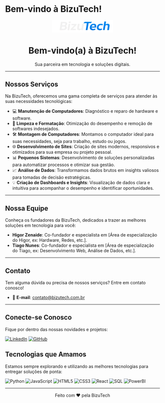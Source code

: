 # Bem-vindo à BizuTech!




<p align="center">
  <img src="./Logo.png" alt="BizuTech Logo" width="200">
</p>

<h1 align="center">Bem-vindo(a) à BizuTech!</h1>

<p align="center">
  Sua parceira em tecnologia e soluções digitais.
</p>

---



## Nossos Serviços

Na BizuTech, oferecemos uma gama completa de serviços para atender às suas necessidades tecnológicas:

- 💻 **Manutenção de Computadores**: Diagnóstico e reparo de hardware e software.
- 🧹 **Limpeza e Formatação**: Otimização do desempenho e remoção de softwares indesejados.
- 🛠️ **Montagem de Computadores**: Montamos o computador ideal para suas necessidades, seja para trabalho, estudo ou jogos.
- 🌐 **Desenvolvimento de Sites**: Criação de sites modernos, responsivos e otimizados para sua empresa ou projeto pessoal.
- 📊 **Pequenos Sistemas**: Desenvolvimento de soluções personalizadas para automatizar processos e otimizar sua gestão.
- 📈 **Análise de Dados**: Transformamos dados brutos em insights valiosos para tomadas de decisão estratégicas.
- 💡 **Criação de Dashboards e Insights**: Visualização de dados clara e intuitiva para acompanhar o desempenho e identificar oportunidades.

---



## Nossa Equipe

Conheça os fundadores da BizuTech, dedicados a trazer as melhores soluções em tecnologia para você:

- **Higor Zenaide**: Co-fundador e especialista em [Área de especialização do Higor, ex: Hardware, Redes, etc.].
- **Tiago Nunes**: Co-fundador e especialista em [Área de especialização do Tiago, ex: Desenvolvimento Web, Análise de Dados, etc.].

---



## Contato

Tem alguma dúvida ou precisa de nossos serviços? Entre em contato conosco!

- 📧 **E-mail**: contato@bizutech.com.br

---



## Conecte-se Conosco

Fique por dentro das nossas novidades e projetos:

[![LinkedIn](https://img.shields.io/badge/LinkedIn-0077B5?style=for-the-badge&logo=linkedin&logoColor=white)](https://linkedin.com/company/bizutech) 
[![GitHub](https://img.shields.io/badge/GitHub-100000?style=for-the-badge&logo=github&logoColor=white)](https://github.com/bizutech)

## Tecnologias que Amamos

Estamos sempre explorando e utilizando as melhores tecnologias para entregar soluções de ponta:

![Python](https://img.shields.io/badge/Python-3776AB?style=for-the-badge&logo=python&logoColor=white)
![JavaScript](https://img.shields.io/badge/JavaScript-F7DF1E?style=for-the-badge&logo=javascript&logoColor=black)
![HTML5](https://img.shields.io/badge/HTML5-E34F26?style=for-the-badge&logo=html5&logoColor=white)
![CSS3](https://img.shields.io/badge/CSS3-1572B6?style=for-the-badge&logo=css3&logoColor=white)
![React](https://img.shields.io/badge/React-61DAFB?style=for-the-badge&logo=react&logoColor=black)
![SQL](https://img.shields.io/badge/SQL-4479A1?style=for-the-badge&logo=mysql&logoColor=white)
![PowerBI](https://img.shields.io/badge/PowerBI-F2C811?style=for-the-badge&logo=power%20bi&logoColor=black)

---



<p align="center">
  Feito com ❤️ pela BizuTech
</p>
